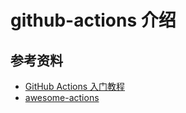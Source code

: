 # github-actions 介绍

## 参考资料

* [GitHub Actions 入门教程](http://www.ruanyifeng.com/blog/2019/09/getting-started-with-github-actions.html)
* [awesome-actions](https://github.com/sdras/awesome-actions)